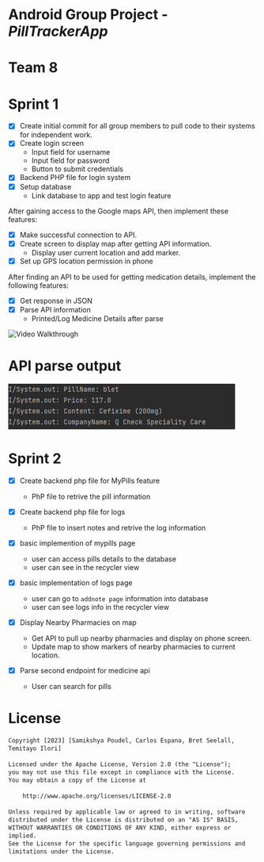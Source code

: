# Android Group Project  - *PillTrackerApp*
# Team 8
# Sprint 1
- [x] Create initial commit for all group members to pull code to their systems for independent work.
- [x] Create login screen
     * Input field for username
     * Input field for password
     * Button to submit credentials
- [x] Backend PHP file for login system
- [x] Setup database
     * Link database to app and test login feature
     
After gaining access to the Google maps API, then implement these features:
- [x] Make successful connection to API.
- [x] Create screen to display map after getting API information.
     * Display user current location and add marker.
- [x] Set up GPS location permission in phone

After finding an API to be used for getting medication details, implement the following features:
- [x] Get response in JSON
- [x] Parse API information
     * Printed/Log Medicine Details after parse
     
 
 <img src='walkthrough_pillTracker_spring1.gif' title='Video Walkthrough' width='' alt='Video Walkthrough' />
 
 # API parse output
 <img src='pill_tracker.png' title='API' width='' alt='API pic' />
 
 # Sprint 2
 
 - [x] Create backend php file for MyPills feature
     * PhP file to retrive  the pill information
- [x] Create backend php file for logs
     * PhP file to insert notes and retrive  the log information
 - [x] basic implemention of mypills page
     * user can access pills details to the database
     * user can see in the recycler view
     
 - [x] basic implementation of logs page
     * user can go to `addnote page` information into database
     * user can see logs info in the recycler view
     
 - [x] Display Nearby Pharmacies on map
     * Get API to pull up nearby pharmacies and display on phone screen.
     * Update map to show markers of nearby pharmacies to current location.
     
 - [x] Parse second endpoint for medicine api    
     * User can search for pills
  
    
 
 # License

    Copyright [2023] [Samikshya Poudel, Carlos Espana, Bret Seelall, Temitayo Ilori]

    Licensed under the Apache License, Version 2.0 (the "License");
    you may not use this file except in compliance with the License.
    You may obtain a copy of the License at

        http://www.apache.org/licenses/LICENSE-2.0

    Unless required by applicable law or agreed to in writing, software
    distributed under the License is distributed on an "AS IS" BASIS,
    WITHOUT WARRANTIES OR CONDITIONS OF ANY KIND, either express or implied.
    See the License for the specific language governing permissions and
    limitations under the License.
